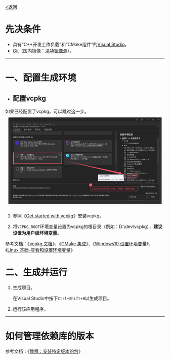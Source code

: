 [<返回](../README.md)

# 先决条件

- 具有“C++开发工作负载”和“CMake组件”的[Visual Studio](https://visualstudio.microsoft.com/zh-hans/downloads/)。
- [Git](https://git-scm.com/book/zh/v2/%E8%B5%B7%E6%AD%A5-%E5%AE%89%E8%A3%85-Git)（国内镜像：[清华镜像源](https://mirrors.tuna.tsinghua.edu.cn/github-release/git-for-windows/git/LatestRelease/)）。

---

# 一、配置生成环境

- ## 配置vcpkg

如果已经配置了vcpkg，可以跳过这一步。
![vcpkg_with_VS2022](./img/vcpkg_with_VS2022.png)

1. 参照《[Get started with vcpkg](https://vcpkg.io/en/getting-started.html)》安装vcpkg。

2. 将`VCPKG_ROOT`环境变量设置为vcpkg的根目录（例如：D:\dev\vcpkg），**建议设置为用户级环境变量**。

参考文档：《[vcpkg 文档](https://learn.microsoft.com/zh-cn/vcpkg/)》、《[CMake 集成](https://learn.microsoft.com/zh-cn/vcpkg/users/buildsystems/cmake-integration)》、《[Windows10 设置环境变量](https://zhuanlan.zhihu.com/p/231668109)》、《[Linux 基础-查看和设置环境变量](https://zhuanlan.zhihu.com/p/557885534)》

# 二、生成并运行

1. 生成项目。

    在Visual Studio中按下`Ctrl+Shift+B`以生成项目。

2. 运行该应用程序。

---

# 如何管理依赖库的版本

参考文档：《[教程：安装特定版本的包](https://learn.microsoft.com/zh-cn/vcpkg/consume/lock-package-versions?tabs=inspect-powershell)》
